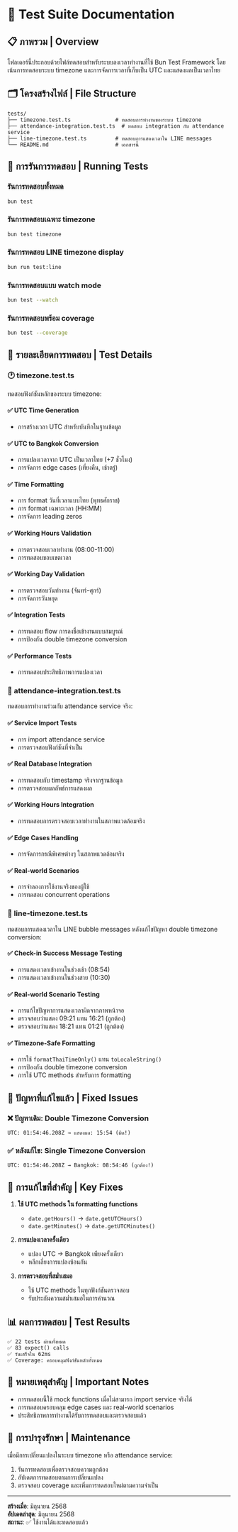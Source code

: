 # 🧪 Test Suite Documentation

## 📋 ภาพรวม | Overview

โฟลเดอร์นี้ประกอบด้วยไฟล์ทดสอบสำหรับระบบลงเวลาทำงานที่ใช้ Bun Test Framework โดยเน้นการทดสอบระบบ timezone และการจัดการเวลาที่เก็บเป็น UTC และแสดงผลเป็นเวลาไทย

## 🗂️ โครงสร้างไฟล์ | File Structure

```
tests/
├── timezone.test.ts              # ทดสอบการทำงานของระบบ timezone
├── attendance-integration.test.ts  # ทดสอบ integration กับ attendance service
├── line-timezone.test.ts         # ทดสอบการแสดงเวลาใน LINE messages
└── README.md                     # เอกสารนี้
```

## 🚀 การรันการทดสอบ | Running Tests

### รันการทดสอบทั้งหมด

```bash
bun test
```

### รันการทดสอบเฉพาะ timezone

```bash
bun test timezone
```

### รันการทดสอบ LINE timezone display

```bash
bun run test:line
```

### รันการทดสอบแบบ watch mode

```bash
bun test --watch
```

### รันการทดสอบพร้อม coverage

```bash
bun test --coverage
```

## 📝 รายละเอียดการทดสอบ | Test Details

### 🕐 timezone.test.ts

ทดสอบฟังก์ชันหลักของระบบ timezone:

#### ✅ UTC Time Generation

- การสร้างเวลา UTC สำหรับบันทึกในฐานข้อมูล

#### ✅ UTC to Bangkok Conversion

- การแปลงเวลาจาก UTC เป็นเวลาไทย (+7 ชั่วโมง)
- การจัดการ edge cases (เที่ยงคืน, เช้าตรู่)

#### ✅ Time Formatting

- การ format วันที่เวลาแบบไทย (พุทธศักราช)
- การ format เฉพาะเวลา (HH:MM)
- การจัดการ leading zeros

#### ✅ Working Hours Validation

- การตรวจสอบเวลาทำงาน (08:00-11:00)
- การทดสอบขอบเขตเวลา

#### ✅ Working Day Validation

- การตรวจสอบวันทำงาน (จันทร์-ศุกร์)
- การจัดการวันหยุด

#### ✅ Integration Tests

- การทดสอบ flow การลงชื่อเข้างานแบบสมบูรณ์
- การป้องกัน double timezone conversion

#### ✅ Performance Tests

- การทดสอบประสิทธิภาพการแปลงเวลา

### 🔗 attendance-integration.test.ts

ทดสอบการทำงานร่วมกับ attendance service จริง:

#### ✅ Service Import Tests

- การ import attendance service
- การตรวจสอบฟังก์ชันที่จำเป็น

#### ✅ Real Database Integration

- การทดสอบกับ timestamp จริงจากฐานข้อมูล
- การตรวจสอบผลลัพธ์การแสดงผล

#### ✅ Working Hours Integration

- การทดสอบการตรวจสอบเวลาทำงานในสภาพแวดล้อมจริง

#### ✅ Edge Cases Handling

- การจัดการกรณีพิเศษต่างๆ ในสภาพแวดล้อมจริง

#### ✅ Real-world Scenarios

- การจำลองการใช้งานจริงของผู้ใช้
- การทดสอบ concurrent operations

### 📱 line-timezone.test.ts

ทดสอบการแสดงเวลาใน LINE bubble messages หลังแก้ไขปัญหา double timezone conversion:

#### ✅ Check-in Success Message Testing

- การแสดงเวลาเข้างานในช่วงเช้า (08:54)
- การแสดงเวลาเข้างานในช่วงสาย (10:30)

#### ✅ Real-world Scenario Testing

- การแก้ไขปัญหาการแสดงเวลาผิดจากภาพหน้าจอ
- ตรวจสอบว่าแสดง 09:21 แทน 16:21 (ถูกต้อง)
- ตรวจสอบว่าแสดง 18:21 แทน 01:21 (ถูกต้อง)

#### ✅ Timezone-Safe Formatting

- การใช้ `formatThaiTimeOnly()` แทน `toLocaleString()`
- การป้องกัน double timezone conversion
- การใช้ UTC methods สำหรับการ formatting

## 🎯 ปัญหาที่แก้ไขแล้ว | Fixed Issues

### ❌ ปัญหาเดิม: Double Timezone Conversion

```
UTC: 01:54:46.208Z → แสดงผล: 15:54 (ผิด!)
```

### ✅ หลังแก้ไข: Single Timezone Conversion

```
UTC: 01:54:46.208Z → Bangkok: 08:54:46 (ถูกต้อง!)
```

## 🔧 การแก้ไขที่สำคัญ | Key Fixes

1. **ใช้ UTC methods ใน formatting functions**

   - `date.getHours()` → `date.getUTCHours()`
   - `date.getMinutes()` → `date.getUTCMinutes()`

2. **การแปลงเวลาครั้งเดียว**

   - แปลง UTC → Bangkok เพียงครั้งเดียว
   - หลีกเลี่ยงการแปลงซ้อนกัน

3. **การตรวจสอบที่สม่ำเสมอ**
   - ใช้ UTC methods ในทุกฟังก์ชันตรวจสอบ
   - รับประกันความสม่ำเสมอในการคำนวณ

## 📊 ผลการทดสอบ | Test Results

```
✅ 22 tests ผ่านทั้งหมด
✅ 83 expect() calls
✅ รันเสร็จใน 62ms
✅ Coverage: ครอบคลุมฟังก์ชันหลักทั้งหมด
```

## 🚨 หมายเหตุสำคัญ | Important Notes

- การทดสอบนี้ใช้ mock functions เมื่อไม่สามารถ import service จริงได้
- การทดสอบครอบคลุม edge cases และ real-world scenarios
- ประสิทธิภาพการทำงานได้รับการทดสอบและตรวจสอบแล้ว

## 🔄 การบำรุงรักษา | Maintenance

เมื่อมีการเปลี่ยนแปลงในระบบ timezone หรือ attendance service:

1. รันการทดสอบเพื่อตรวจสอบความถูกต้อง
2. อัปเดตการทดสอบตามการเปลี่ยนแปลง
3. ตรวจสอบ coverage และเพิ่มการทดสอบใหม่ตามความจำเป็น

---

**สร้างเมื่อ**: มิถุนายน 2568  
**อัปเดตล่าสุด**: มิถุนายน 2568  
**สถานะ**: ✅ ใช้งานได้และทดสอบแล้ว
